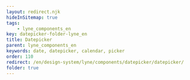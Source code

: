 ```yaml
---
layout: redirect.njk
hideInSitemap: true
tags: 
    - lyne_components_en
key: datepicker-folder-lyne_en
title: Datepicker
parent: lyne_components_en
keywords: date, datepicker, calendar, picker
order: 110
redirect: /en/design-system/lyne/components/datepicker/datepicker/
folder: true
---
```

